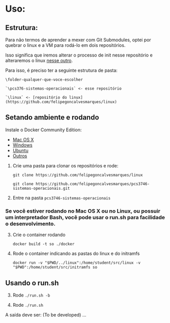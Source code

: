 # Uso:

## Estrutura:

Para não termos de aprender a mexer com Git Submodules, optei por quebrar o linux e a VM para rodá-lo em dois repositórios.

Isso significa que iremos alterar o processo de init nesse repositório e alteraremos o linux [nesse outro](https://github.com/felipegoncalvesmarques/linux).

Para isso, é preciso ter a seguinte estrutura de pasta:

`\folder-qualquer-que-voce-escolher`
  
    `\pcs376-sistemas-operacionais` <- esse repositório
    
    `\linux` <- [repositório do linux](https://github.com/felipegoncalvesmarques/linux)

## Setando ambiente e rodando

Instale o Docker Community Edition:
- [Mac OS X](https://store.docker.com/editions/community/docker-ce-desktop-mac)
- [Windows](https://store.docker.com/editions/community/docker-ce-desktop-windows)
- [Ubuntu](https://store.docker.com/editions/community/docker-ce-server-ubuntu)
- [Outros](https://www.docker.com/community-edition) 

1. Crie uma pasta para clonar os repositórios e rode:

   `git clone https://github.com/felipegoncalvesmarques/linux`

   `git clone https://github.com/felipegoncalvesmarques/pcs3746-sistemas-operacionais.git`

2. Entre na pasta `pcs3746-sistemas-operacionais`

### Se você estiver rodando no Mac OS X ou no Linux, ou possuir um interpretador Bash, você pode usar o run.sh para facilidade o desenvolvimento.

3. Crie o container rodando 

   `docker build -t so ./docker`

4. Rode o container indicando as pastas do linux e do initramfs

   `docker run -v "$PWD/../linux":/home/student/src/linux -v "$PWD":/home/student/src/initramfs so`

## Usando o run.sh

3. Rode `./run.sh -b`

4. Rode `./run.sh`

A saída deve ser:
(To be developed) ...
